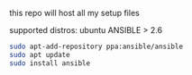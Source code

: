 this repo will host all my setup files

supported distros: ubuntu
ANSIBLE > 2.6

```bash
sudo apt-add-repository ppa:ansible/ansible
sudo apt update
sudo install ansible
```
